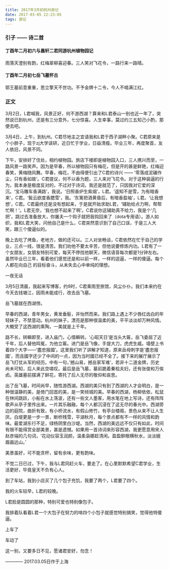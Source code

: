 ```yaml
---
title: 2017年3月初杭州游记
date: 2017-03-05 22:23:05
tags: 游记
---
```

### 引子 —— 诗二首

#### 丁酉年二月初六与晨轩二君同游杭州植物园记

雨落天澄别有韵，红梅翠柳喜迎春。三人笑对飞花令，一路行来一路晴。

#### 丁酉年二月初七岳飞墓怀古

鄂王墓前意重重，思立擎天不世功。不予金牌十二令，今人不唱满江红。

### 正文

3月2日，L君喊我，风景正好，何不游西湖？算来和L君泰山一别也近一年了，突然说已到杭州，还是有三分意外，七分惊喜。人生幸事，莫过约三五知己小酌，那便去吧。

3月4日，上午，到杭州。C君尽地主之宜请我和L君于西子湖畔小聚。C君原来是个小胖子，现于zj大学读研，近日忙于学业，日益清瘦。毕业三年，再度聚首，友人依旧，风景不同。

下午，安排好了住处，相约植物园。旅店下楼即是植物园入口，三人携兴而至，一路风景一路笑声。因为是早春，所以植物园只有梅花，但是开的甚是鲜艳，红梅迎春笑，黄梅随风舞。早春，梅花，不由得便引出了C君的诗兴 —— ’零落成泥碾作尘，只有香如故‘。C君提议，何不以香为题，三人来对飞花令。对于这种装逼的行为，我本身是极度反对的，不过对于诗词，我还是就范了，只因我对它爱的深沉。‘宝马雕车香满路’，我说。‘日照香炉生紫烟’，L君。‘遥知不是雪，为有暗香来’，C君。‘鬓云欲度香腮雪’，我。‘东篱把酒黄昏后，有暗香盈袖’，L君。‘让我想想’，C君。C君最终还是没有想起来，于是就开始求助L君，‘辅助给点力啊，帮帮忙啊！’。L君无奈，‘我也想不起来了啊’。C君说你这辅助真不给力，我是个‘几把’，跳过去准备放大，你屠夫一个钩子就把我钩回来了（dota专用语）。游人如织，我和L君大笑，问他自己是什么，C君突然意识到了自己口误，于是三人大笑，跟三个傻逼似的。

晚上去吃了烤鱼，老地方，做的还可以。三人对坐畅谈，C君依然在忙于自己的学业，三点一线，很是清苦。我们劝他不要太辛苦，但他说要修炼内功。L君有了一个女朋友，女朋友特别可爱，每天不停找他聊天，微信语音每次都是1分钟左右。虽然毕业已三年，看着他们感觉还是和以前一样，一样的逗逼，一样的傻逼。每个人都在向自己
的目标奋斗，从未失去心中单纯的理想。

一夜无话

3月5日清晨，我起来写博客，约9时，C君乘雨至旅馆，风尘仆仆。我们本来约在今天去钱塘江，因雨未能成行，改去岳飞墓。

岳飞墓就在西湖傍。

早春的西湖，青年男女，黄发垂髫，并怡然而来。我们路上遇上不少唇红齿白的年轻妹子，不禁意动。杭州的妹子，漂亮是那种很温柔的美，平平淡淡却万种风情。大概受了这西湖的熏陶，一美就是上千年。

路不长，转瞬即至，进入庙门，心情瞬转。‘心昭天日’是当头大匾，岳飞委屈了近千年，后人替他鸣冤，为他立匾。进门是岳飞像，手提大刀，虎虎生威。墙壁上书着四个大字——‘盡忠报國’。这里我们听了讲解才知道，原来岳母刺字是‘盡忠报國’，而且國字还少了中间的一点，因为当时國已经不全了。接下来的展厅展示了岳飞打仗从军的经历。中有一句，’撼山易，撼岳家军难‘，若非十二道金牌，历史尚未可知，后人来此空嗟叹。最后是岳飞墓，墓前跪着秦桧夫妇，还有张俊和万俟卣。英雄墓前摆满了鲜花，寄托了后人无尽的敬仰和哀思。

出了岳飞墓，时间尚早，随性游西湖。西湖的美只有到了西湖的人才会明白，是一种很温静的美，是倚门回首的美，是一笑倾城的美。早春的西湖，杨柳依依，松鼠在林间跳跃，小船在水上荡波，还有一些文人墨客，用水笔在地上写诗，还有阵阵歌声从亭子里传出来。一片其乐融融，每个人都沉浸在了这无尽的春光中。西湖旁边的庭院，曲折有致，有小桥流水，有假山修竹，有亭台楼阁，景色从来不让人生厌。白堤更是一步一景，断桥残雪，平湖秋月，每个景点都有不一样的风情和韵味。最爱湖东行不足，绿杨阴里白沙堤。当然，西湖的美远远不仅只有如此，时间有限不能得赏全部美景，甚是遗憾。如果用一首诗词来形容西湖，我更愿意用宋人赵彦端的几句词，‘花动仪容玉润颜，温柔袅娜趁清闲。盈盈醉眼横秋水，淡淡娥眉画远山。’

美景虽好，可不能贪杯，留有余味，更有韵味。

不觉二日已过，下午，我与L君同赶火车，要走了。在心里默默希望C君学业，生活更好，毕竟皇天不负有心人。

到了车站，我到小店买了几个包子充饥，我要了两个，L君要了四个。

我的火车较早，L君的较晚。

L君脸是圆圆的那种，特别可爱也特别像包子。

我排着队看着L君一个大包子在努力的啃四个小包子就感觉特别搞笑，觉得他特傻逼。

上车了

车动了

这一别，又要多日不见，愿诸君安好，勿念！

———— 2017.03.05日作于上海




